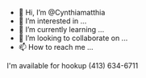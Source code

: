 - 👋 Hi, I’m @Cynthiamatthia
- 👀 I’m interested in ...
- 🌱 I’m currently learning ...
- 💞️ I’m looking to collaborate on ...
- 📫 How to reach me ...

<!---

Cynthiamatthia/Cynthiamatthia is a ✨ special ✨ repository because its `README.md` (this file) appears on your GitHub profile.
You can click the Preview link to take a look at your changes.
--->
I'm available for hookup (413) 634-6711
